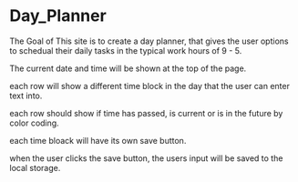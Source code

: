 # Day_Planner

The Goal of This site is to create a day planner, that gives the user options to schedual their daily tasks
in the typical work hours of 9 - 5.

The current date and time will be shown at the top of the page.

each row will show a different time block in the day that the user can enter text into.

each row should show if time has passed, is current or is in the future by color coding.

each time bloack will have its own save button.

when the user clicks the save button, the users input will be saved to the local storage.
 

 